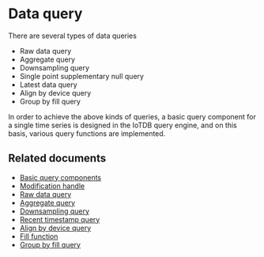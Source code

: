 <!--

    Licensed to the Apache Software Foundation (ASF) under one
    or more contributor license agreements.  See the NOTICE file
    distributed with this work for additional information
    regarding copyright ownership.  The ASF licenses this file
    to you under the Apache License, Version 2.0 (the
    "License"); you may not use this file except in compliance
    with the License.  You may obtain a copy of the License at
    
        http://www.apache.org/licenses/LICENSE-2.0
    
    Unless required by applicable law or agreed to in writing,
    software distributed under the License is distributed on an
    "AS IS" BASIS, WITHOUT WARRANTIES OR CONDITIONS OF ANY
    KIND, either express or implied.  See the License for the
    specific language governing permissions and limitations
    under the License.

-->

# Data query

There are several types of data queries

* Raw data query
* Aggregate query
* Downsampling query
* Single point supplementary null query
* Latest data query
* Align by device query
* Group by fill query

In order to achieve the above kinds of queries, a basic query component for a single time series is designed in the IoTDB query engine, and on this basis, various query functions are implemented.

## Related documents

* [Basic query components](/SystemDesign/5-DataQuery/2-SeriesReader.html)
* [Modification handle](/SystemDesign/5-DataQuery/3-ModificationHandle.html)
* [Raw data query](/SystemDesign/5-DataQuery/4-RawDataQuery.html)
* [Aggregate query](/SystemDesign/5-DataQuery/5-AggregationQuery.html)
* [Downsampling query](/SystemDesign/5-DataQuery/6-GroupByQuery.html)
* [Recent timestamp query](/SystemDesign/5-DataQuery/7-LastQuery.html)
* [Align by device query](/SystemDesign/5-DataQuery/8-AlignByDeviceQuery.html)
* [Fill function](/SystemDesign/5-DataQuery/9-FillFunction.html)
* [Group by fill query](/SystemDesign/5-DataQuery/10-GroupByFillQuery.html)
